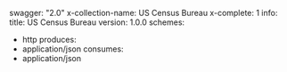 swagger: "2.0"
x-collection-name: US Census Bureau
x-complete: 1
info:
  title: US Census Bureau
  version: 1.0.0
schemes:
- http
produces:
- application/json
consumes:
- application/json